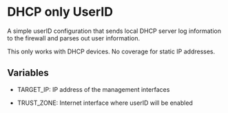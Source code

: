 # DHCP only UserID

A simple userID configuration that sends local DHCP server log information
to the firewall and parses out user information.

This only works with DHCP devices. No coverage for static IP addresses.

## Variables

* TARGET_IP: IP address of the management interfaces

* TRUST_ZONE: Internet interface where userID will be enabled